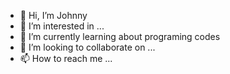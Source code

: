 - 👋 Hi, I’m Johnny
- 👀 I’m interested in ...
- 🌱 I’m currently learning about programing codes
- 💞️ I’m looking to collaborate on ...
- 📫 How to reach me ...

<!---
JAS2469/JAS2469 is a ✨ special ✨ repository because its `README.md` (this file) appears on your GitHub profile.
You can click the Preview link to take a look at your changes.
--->
